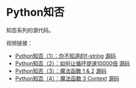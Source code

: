 # Python知否

知否系列的源代码。

视频链接：

- [Python知否（1）：你不知道的f-string](https://www.zhihu.com/zvideo/1392553765061451776) [源码](./src/fstring.py)
- [Python知否（2）：如何让循环提速10000倍](https://www.zhihu.com/zvideo/1395087047015743488) [源码](./src/loop_compare.py)
- [Python知否（3）：魔法函数 1 & 2](https://www.zhihu.com/zvideo/1397034034552266752) [源码](./src/magic_methods.py)
- [Python知否（4）：魔法函数 3 Context](https://www.zhihu.com/zvideo/1397034034552266752) [源码](./src/magic_method_context.py)